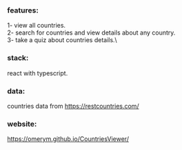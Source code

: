 ### features:
1- view all countries. \
2- search for countries and view details about any country.\
3- take a quiz about countries details.\
### stack:
react with typescript.
### data:
countries data from https://restcountries.com/

### website:
https://omerym.github.io/CountriesViewer/
